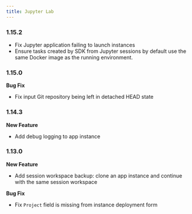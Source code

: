 ```yaml
---
title: Jupyter Lab
---
```


### 1.15.2

* Fix Jupyter application failing to launch instances 
* Ensure tasks created by SDK from Jupyter sessions by default use the same Docker image as the running environment.


### 1.15.0

**Bug Fix**
* Fix input Git repository being left in detached HEAD state

### 1.14.3

**New Feature**
* Add debug logging to app instance

### 1.13.0

**New Feature**
* Add session workspace backup: clone an app instance and continue with the same session workspace

**Bug Fix**
* Fix `Project` field is missing from instance deployment form
